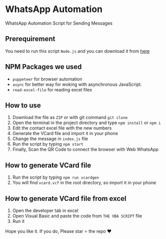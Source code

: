 # WhatsApp Automation

WhatsApp Automation Script for Sending Messages

## Prerequirement

You need to run this script `Node.js` and you can download it from [here](https://nodejs.org)

## NPM Packages we used

- `puppeteer` for browser automation
- `async` for better way for woking with asynchronous JavaScript.
- `read-excel-file` for reading excel files

## How to use

1. Download the file as `ZIP` or with git command `git clone`
1. Open the terminal in the project directory and type `npm install` or `npm i`
1. Edit the contact excel file with the new numbers
1. Generate the VCard file and import it in your phone
1. Change the message in `index.js` file
1. Run the script by typing `npm start`
1. Finally, Scan the QR Code to connect the browser with Web WhatsApp

## How to generate VCard file

1. Run the script by typing `npm run vcardgen`
1. You will find `vcard.vcf` in the root directory, so import it in your phone

## How to generate VCard file from excel

1. Open the developer tab in excel
1. Open Visual Basic and paste the code from `THE VBA SCRIPT` file
1. Run it

Hope you like it. If you do, Please star ⭐ the repo ❤
